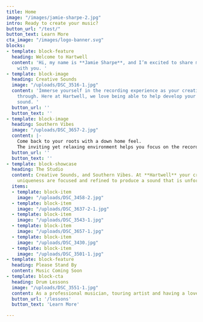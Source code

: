 ```yaml
---
title: Home
image: "/images/jamie-sharpe-2.jpg"
intro: Ready to create your music?
button_url: "/test/"
button_text: Learn More
cta_image: "/images/logo-banner.svg"
blocks:
- template: block-feature
  heading: Welcome to Hartwell
  content: 'Hi, my name is **Jamie Sharpe**, and I’m excited to share my love of music
    with you. '
- template: block-image
  heading: Creative Sounds
  image: "/uploads/DSC_3516-1.jpg"
  content: 'Immerse yourself in the recording experience as your creativity shines
    through. Here at Hartwell, we love being able to help develop your own unique
    sound. '
  button_url: ''
  button_text: ''
- template: block-image
  heading: Southern Vibes
  image: "/uploads/DSC_3657-2.jpg"
  content: |-
    Come back to your roots with a down home feel.
    The inviting yet relaxing environment helps you focus on the recording process without day-to-day distractions.
  button_url: ''
  button_text: ''
- template: block-showcase
  heading: The Studio
  content: Creative Sounds, and Southern Vibes. At **Hartwell** your creativity and
    uniqueness are focused and refined to produce a sound that is unforgettable.
  items:
  - template: block-item
    image: "/uploads/DSC_3458-2.jpg"
  - template: block-item
    image: "/uploads/DSC_3637-2-1.jpg"
  - template: block-item
    image: "/uploads/DSC_3543-1.jpg"
  - template: block-item
    image: "/uploads/DSC_3657-1.jpg"
  - template: block-item
    image: "/uploads/DSC_3430.jpg"
  - template: block-item
    image: "/uploads/DSC_3501-1.jpg"
- template: block-feature
  heading: Please Stand By
  content: Music Coming Soon
- template: block-cta
  heading: Drum Lessons
  image: "/uploads/DSC_3551-1.jpg"
  content: As a professional musician, touring artist and having a love of creating music for over 20 years, I have always felt there was a need for guiding other drummers to help cultivate their musicianship and shape their abilities.
  button_url: '/lessons'
  button_text: 'Learn More'

---
```

